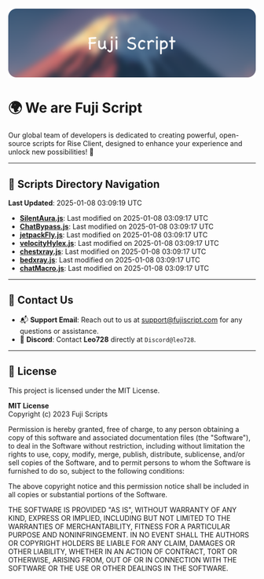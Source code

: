 ![Banner](.github/b.webp)

# 🌍 **We are Fuji Script**

Our global team of developers is dedicated to creating powerful, open-source scripts for Rise Client, designed to enhance your experience and unlock new possibilities! 🌟

---
<!-- SCRIPTS_NAVIGATION_START -->
## 📂 **Scripts Directory Navigation**

**Last Updated**: 2025-01-08 03:09:19 UTC

- **[SilentAura.js](scripts/SilentAura.js)**: Last modified on 2025-01-08 03:09:17 UTC
- **[ChatBypass.js](scripts/ChatBypass.js)**: Last modified on 2025-01-08 03:09:17 UTC
- **[jetpackFly.js](scripts/jetpackFly.js)**: Last modified on 2025-01-08 03:09:17 UTC
- **[velocityHylex.js](scripts/velocityHylex.js)**: Last modified on 2025-01-08 03:09:17 UTC
- **[chestxray.js](scripts/chestxray.js)**: Last modified on 2025-01-08 03:09:17 UTC
- **[bedxray.js](scripts/bedxray.js)**: Last modified on 2025-01-08 03:09:17 UTC
- **[chatMacro.js](scripts/chatMacro.js)**: Last modified on 2025-01-08 03:09:17 UTC

<!-- SCRIPTS_NAVIGATION_END -->

---

## 💬 **Contact Us**  
- 📬 **Support Email**: Reach out to us at [support@fujiscript.com](mailto:support@fujiscript.com) for any questions or assistance.  
- 💬 **Discord**: Contact **Leo728** directly at `Discord@leo728`.

---

## 📜 **License**

This project is licensed under the MIT License.  

**MIT License**  
Copyright (c) 2023 Fuji Scripts  

Permission is hereby granted, free of charge, to any person obtaining a copy of this software and associated documentation files (the "Software"), to deal in the Software without restriction, including without limitation the rights to use, copy, modify, merge, publish, distribute, sublicense, and/or sell copies of the Software, and to permit persons to whom the Software is furnished to do so, subject to the following conditions:  

The above copyright notice and this permission notice shall be included in all copies or substantial portions of the Software.  

THE SOFTWARE IS PROVIDED "AS IS", WITHOUT WARRANTY OF ANY KIND, EXPRESS OR IMPLIED, INCLUDING BUT NOT LIMITED TO THE WARRANTIES OF MERCHANTABILITY, FITNESS FOR A PARTICULAR PURPOSE AND NONINFRINGEMENT. IN NO EVENT SHALL THE AUTHORS OR COPYRIGHT HOLDERS BE LIABLE FOR ANY CLAIM, DAMAGES OR OTHER LIABILITY, WHETHER IN AN ACTION OF CONTRACT, TORT OR OTHERWISE, ARISING FROM, OUT OF OR IN CONNECTION WITH THE SOFTWARE OR THE USE OR OTHER DEALINGS IN THE SOFTWARE.  
